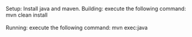 Setup:
	Install java and maven.
Building: 
	execute the following command: mvn clean install <br><br>
Running:
	execute the following command: mvn exec:java
